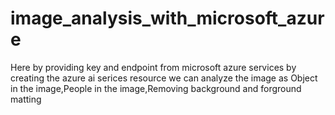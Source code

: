 # image_analysis_with_microsoft_azure
Here by providing key and endpoint from microsoft azure services by creating the azure ai serices resource we can analyze the image as Object in the image,People in the image,Removing background and forground matting
